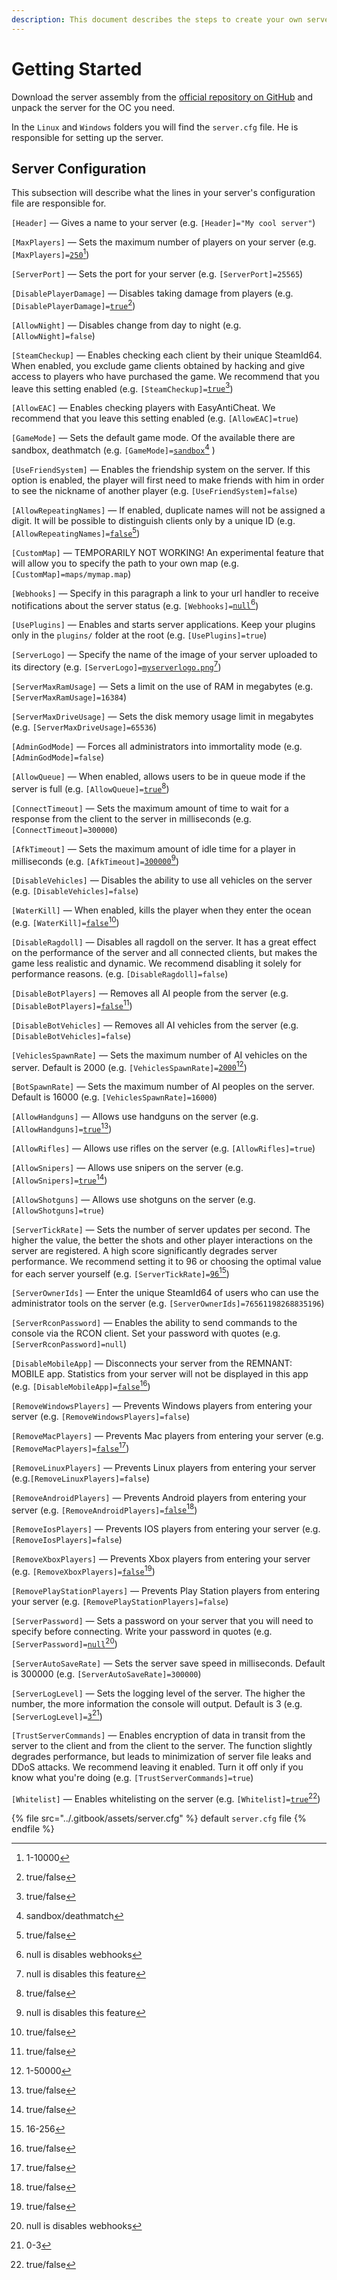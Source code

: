 ```yaml
---
description: This document describes the steps to create your own server in REMNANT
---
```


# Getting Started

Download the server assembly from the [official repository on GitHub](https://github.com/SCREW-LTD/REMNANT-server-launcher) and unpack the server for the OC you need.

In the `Linux` and `Windows` folders you will find the `server.cfg` file. He is responsible for setting up the server.

## Server Configuration

This subsection will describe what the lines in your server's configuration file are responsible for.

`[Header]` — Gives a name to your server (e.g. `[Header]="My cool server"`)

`[MaxPlayers]` — Sets the maximum number of players on your server (e.g. `[MaxPlayers]=`[`250`](#user-content-fn-1)[^1])

`[ServerPort]` — Sets the port for your server (e.g. `[ServerPort]=25565`)

`[DisablePlayerDamage]` — Disables taking damage from players (e.g. `[DisablePlayerDamage]=`[`true`](#user-content-fn-2)[^2])

`[AllowNight]` — Disables change from day to night (e.g. `[AllowNight]=false`)

`[SteamCheckup]` — Enables checking each client by their unique SteamId64. When enabled, you exclude game clients obtained by hacking and give access to players who have purchased the game. We recommend that you leave this setting enabled (e.g. `[SteamCheckup]=`[`true`](#user-content-fn-3)[^3])

`[AllowEAC]` — Enables checking players with EasyAntiCheat. We recommend that you leave this setting enabled (e.g. `[AllowEAC]=true`)

`[GameMode]` — Sets the default game mode. Of the available there are sandbox, deathmatch (e.g. `[GameMode]=`[`sandbox`](#user-content-fn-4)[^4] )

`[UseFriendSystem]` — Enables the friendship system on the server. If this option is enabled, the player will first need to make friends with him in order to see the nickname of another player (e.g. `[UseFriendSystem]=false`)

`[AllowRepeatingNames]` — If enabled, duplicate names will not be assigned a digit. It will be possible to distinguish clients only by a unique ID (e.g. `[AllowRepeatingNames]=`[`false`](#user-content-fn-5)[^5])

`[CustomMap]` — TEMPORARILY NOT WORKING! An experimental feature that will allow you to specify the path to your own map (e.g. `[CustomMap]=maps/mymap.map`)

`[Webhooks]` — Specify in this paragraph a link to your url handler to receive notifications about the server status (e.g. `[Webhooks]=`[`null`](#user-content-fn-6)[^6])

`[UsePlugins]` — Enables and starts server applications. Keep your plugins only in the `plugins/` folder at the root (e.g. `[UsePlugins]=true`)

`[ServerLogo]` — Specify the name of the image of your server uploaded to its directory (e.g. `[ServerLogo]=`[`myserverlogo.png`](#user-content-fn-7)[^7])

`[ServerMaxRamUsage]` — Sets a limit on the use of RAM in megabytes (e.g. `[ServerMaxRamUsage]=16384`)

`[ServerMaxDriveUsage]` — Sets the disk memory usage limit in megabytes (e.g. `[ServerMaxDriveUsage]=65536`)

`[AdminGodMode]` — Forces all administrators into immortality mode (e.g. `[AdminGodMode]=false`)

`[AllowQueue]` — When enabled, allows users to be in queue mode if the server is full (e.g. `[AllowQueue]=`[`true`](#user-content-fn-8)[^8])

`[ConnectTimeout]` — Sets the maximum amount of time to wait for a response from the client to the server in milliseconds (e.g. `[ConnectTimeout]=300000`)

`[AfkTimeout]` — Sets the maximum amount of idle time for a player in milliseconds (e.g. `[AfkTimeout]=`[`300000`](#user-content-fn-9)[^9])

`[DisableVehicles]` — Disables the ability to use all vehicles on the server (e.g. `[DisableVehicles]=false`)

`[WaterKill]` — When enabled, kills the player when they enter the ocean (e.g. `[WaterKill]=`[`false`](#user-content-fn-10)[^10])

`[DisableRagdoll]` — Disables all ragdoll on the server. It has a great effect on the performance of the server and all connected clients, but makes the game less realistic and dynamic. We recommend disabling it solely for performance reasons. (e.g. `[DisableRagdoll]=false`)

`[DisableBotPlayers]` — Removes all AI people from the server (e.g. `[DisableBotPlayers]=`[`false`](#user-content-fn-11)[^11])

`[DisableBotVehicles]` — Removes all AI vehicles from the server (e.g. `[DisableBotVehicles]=false`)

`[VehiclesSpawnRate]` — Sets the maximum number of AI vehicles on the server. Default is 2000 (e.g. `[VehiclesSpawnRate]=`[`2000`](#user-content-fn-12)[^12])

`[BotSpawnRate]` — Sets the maximum number of AI peoples on the server. Default is 16000 (e.g. `[VehiclesSpawnRate]=16000`)

`[AllowHandguns]` — Allows use handguns on the server (e.g. `[AllowHandguns]=`[`true`](#user-content-fn-13)[^13])

`[AllowRifles]` — Allows use rifles on the server (e.g. `[AllowRifles]=true`)

`[AllowSnipers]` — Allows use snipers on the server (e.g. `[AllowSnipers]=`[`true`](#user-content-fn-14)[^14])

`[AllowShotguns]` — Allows use shotguns on the server (e.g. `[AllowShotguns]=true`)

`[ServerTickRate]` — Sets the number of server updates per second. The higher the value, the better the shots and other player interactions on the server are registered. A high score significantly degrades server performance. We recommend setting it to 96 or choosing the optimal value for each server yourself (e.g. `[ServerTickRate]=`[`96`](#user-content-fn-15)[^15])

`[ServerOwnerIds]` — Enter the unique SteamId64 of users who can use the administrator tools on the server (e.g. `[ServerOwnerIds]=76561198268835196`)

`[ServerRconPassword]` — Enables the ability to send commands to the console via the RCON client. Set your password with quotes (e.g. `[ServerRconPassword]=null`)

`[DisableMobileApp]` — Disconnects your server from the REMNANT: MOBILE app. Statistics from your server will not be displayed in this app (e.g. `[DisableMobileApp]=`[`false`](#user-content-fn-16)[^16])

`[RemoveWindowsPlayers]` — Prevents Windows players from entering your server (e.g. `[RemoveWindowsPlayers]=false`)

`[RemoveMacPlayers]` — Prevents Mac players from entering your server (e.g. `[RemoveMacPlayers]=`[`false`](#user-content-fn-17)[^17])

`[RemoveLinuxPlayers]` — Prevents Linux players from entering your server (e.g.`[RemoveLinuxPlayers]=false`)

`[RemoveAndroidPlayers]` — Prevents Android players from entering your server (e.g. `[RemoveAndroidPlayers]=`[`false`](#user-content-fn-18)[^18])

`[RemoveIosPlayers]` — Prevents IOS players from entering your server (e.g. `[RemoveIosPlayers]=false`)

`[RemoveXboxPlayers]` — Prevents Xbox players from entering your server (e.g. `[RemoveXboxPlayers]=`[`false`](#user-content-fn-19)[^19])

`[RemovePlayStationPlayers]` — Prevents Play Station players from entering your server (e.g. `[RemovePlayStationPlayers]=false`)

`[ServerPassword]` — Sets a password on your server that you will need to specify before connecting. Write your password in quotes (e.g. `[ServerPassword]=`[`null`](#user-content-fn-20)[^20])

`[ServerAutoSaveRate]` — Sets the server save speed in milliseconds. Default is 300000 (e.g. `[ServerAutoSaveRate]=300000`)

`[ServerLogLevel]` — Sets the logging level of the server. The higher the number, the more information the console will output. Default is 3 (e.g. `[ServerLogLevel]=`[`3`](#user-content-fn-21)[^21])

`[TrustServerCommands]` — Enables encryption of data in transit from the server to the client and from the client to the server. The function slightly degrades performance, but leads to minimization of server file leaks and DDoS attacks. We recommend leaving it enabled. Turn it off only if you know what you're doing (e.g. `[TrustServerCommands]=true`)

`[Whitelist]` — Enables whitelisting on the server (e.g. `[Whitelist]=`[`true`](#user-content-fn-22)[^22])

{% file src="../.gitbook/assets/server.cfg" %}
default `server.cfg` file
{% endfile %}

[^1]: 1-10000

[^2]: true/false

[^3]: true/false

[^4]: sandbox/deathmatch

[^5]: true/false

[^6]: null is disables webhooks

[^7]: null is disables this feature

[^8]: true/false

[^9]: null is disables this feature

[^10]: true/false

[^11]: true/false

[^12]: 1-50000

[^13]: true/false

[^14]: true/false

[^15]: 16-256

[^16]: true/false

[^17]: true/false

[^18]: true/false

[^19]: true/false

[^20]: null is disables webhooks

[^21]: 0-3

[^22]: true/false
